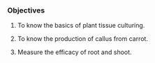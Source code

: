 ### Objectives

1. To know the basics of plant tissue culturing.

2. To know the production of callus from carrot.

3. Measure the efficacy of root and shoot.

